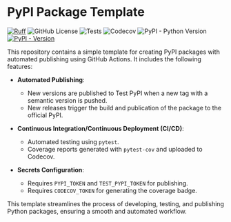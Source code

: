 # PyPI Package Template

[![Ruff](https://img.shields.io/endpoint?url=https://raw.githubusercontent.com/astral-sh/ruff/main/assets/badge/v2.json)](https://github.com/astral-sh/ruff)
![GitHub License](https://img.shields.io/github/license/SpaceShaman/pypi-workflow)
![Tests](https://img.shields.io/github/actions/workflow/status/SpaceShaman/pypi-workflow/release.yml?label=tests)
![Codecov](https://img.shields.io/codecov/c/github/SpaceShaman/pypi-workflow)
![PyPI - Python Version](https://img.shields.io/pypi/pyversions/pypi-workflow)
[![PyPI - Version](https://img.shields.io/pypi/v/pypi-workflow)](https://pypi.org/project/pypi-workflow)

This repository contains a simple template for creating PyPI packages with automated publishing using GitHub Actions. It includes the following features:

- **Automated Publishing**:
  - New versions are published to Test PyPI when a new tag with a semantic version is pushed.
  - New releases trigger the build and publication of the package to the official PyPI.

- **Continuous Integration/Continuous Deployment (CI/CD)**:
  - Automated testing using `pytest`.
  - Coverage reports generated with `pytest-cov` and uploaded to Codecov.

- **Secrets Configuration**:
  - Requires `PYPI_TOKEN` and `TEST_PYPI_TOKEN` for publishing.
  - Requires `CODECOV_TOKEN` for generating the coverage badge.

This template streamlines the process of developing, testing, and publishing Python packages, ensuring a smooth and automated workflow.
